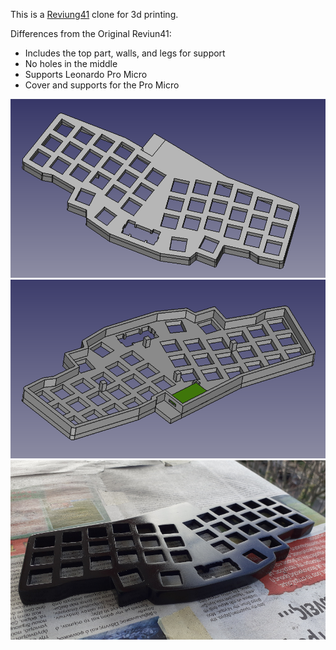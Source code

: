 This is a [Reviung41](https://github.com/gtips/reviung/tree/master/reviung41) clone for 3d printing.

Differences from the Original Reviun41:
- Includes the top part, walls, and legs for support
- No holes in the middle
- Supports Leonardo Pro Micro
- Cover and supports for the Pro Micro

![Sketch top view](/pics/top.png?raw=true "Sketch - Top view")
![Sketch bottom view](/pics/bottom.png?raw=true "Sketch - Bottom view")
![Under construction](/pics/under-construction.jpg?raw=true "Sanding and painting")
